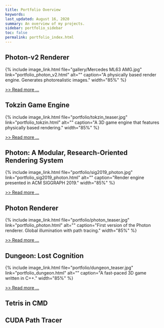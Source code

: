 ```yaml
---
title: Portfolio Overview
keywords: 
last_updated: August 16, 2020
summary: An overview of my projects.
sidebar: portfolio_sidebar
toc: false
permalink: portfolio_index.html
---
```


## Photon-v2 Renderer

{% include image_link.html file="gallery/Mercedes ML63 AMG.jpg" link="portfolio_photon_v2.html" alt="" caption="A physically based render engine. Generates photorealistic images." width="85%" %}

[>> Read more ...](portfolio_photon_v2.html)

## Tokzin Game Engine

{% include image_link.html file="portfolio/tokzin_teaser.jpg" link="portfolio_tokzin.html" alt="" caption="A 3D game engine that features physically based rendering." width="85%" %}

[>> Read more ...](portfolio_tokzin.html)

## Photon: A Modular, Research-Oriented Rendering System

{% include image_link.html file="portfolio/sig2019_photon.jpg" link="portfolio_sig2019_photon.html" alt="" caption="Render engine presented in ACM SIGGRAPH 2019." width="85%" %}

[>> Read more ...](portfolio_sig2019_photon.html)

## Photon Renderer

{% include image_link.html file="portfolio/photon_teaser.jpg" link="portfolio_photon.html" alt="" caption="First version of the Photon renderer. Global illumination with path tracing." width="85%" %}

[>> Read more ...](portfolio_photon.html)

## Dungeon: Lost Cognition

{% include image_link.html file="portfolio/dungeon_teaser.jpg" link="portfolio_dungeon.html" alt="" caption="A fast-paced 3D game written in C++." width="85%" %}

[>> Read more ...](portfolio_dungeon.html)

## Tetris in CMD

## CUDA Path Tracer


